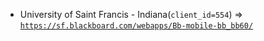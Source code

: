  - University of Saint Francis - Indiana(`client_id=554`) => [`https://sf.blackboard.com/webapps/Bb-mobile-bb_bb60/`](https://sf.blackboard.com/webapps/Bb-mobile-bb_bb60/)
